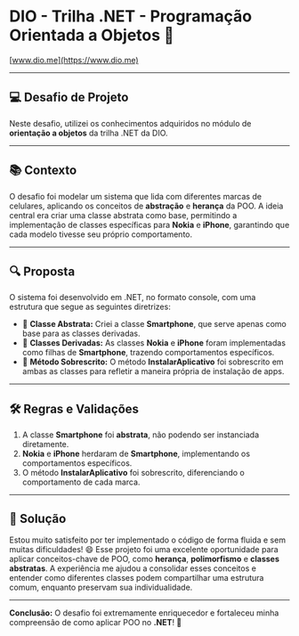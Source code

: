 # DIO - Trilha .NET - Programação Orientada a Objetos 🚀  
[www.dio.me](https://www.dio.me)  

---

## 💻 Desafio de Projeto  
Neste desafio, utilizei os conhecimentos adquiridos no módulo de **orientação a objetos** da trilha .NET da DIO.

---

## 📚 Contexto  
O desafio foi modelar um sistema que lida com diferentes marcas de celulares, aplicando os conceitos de **abstração** e **herança** da POO. A ideia central era criar uma classe abstrata como base, permitindo a implementação de classes específicas para **Nokia** e **iPhone**, garantindo que cada modelo tivesse seu próprio comportamento.

---

## 🔍 Proposta  
O sistema foi desenvolvido em .NET, no formato console, com uma estrutura que segue as seguintes diretrizes:

- 📱 **Classe Abstrata:** Criei a classe **Smartphone**, que serve apenas como base para as classes derivadas.
- 📲 **Classes Derivadas:** As classes **Nokia** e **iPhone** foram implementadas como filhas de **Smartphone**, trazendo comportamentos específicos.
- 🚀 **Método Sobrescrito:** O método **InstalarAplicativo** foi sobrescrito em ambas as classes para refletir a maneira própria de instalação de apps.

---

## 🛠️ Regras e Validações  
1. A classe **Smartphone** foi **abstrata**, não podendo ser instanciada diretamente.
2. **Nokia** e **iPhone** herdaram de **Smartphone**, implementando os comportamentos específicos.
3. O método **InstalarAplicativo** foi sobrescrito, diferenciando o comportamento de cada marca.

---

## 🎯 Solução  
Estou muito satisfeito por ter implementado o código de forma fluida e sem muitas dificuldades! 😄 Esse projeto foi uma excelente oportunidade para aplicar conceitos-chave de POO, como **herança**, **polimorfismo** e **classes abstratas**. A experiência me ajudou a consolidar esses conceitos e entender como diferentes classes podem compartilhar uma estrutura comum, enquanto preservam sua individualidade.

---

**Conclusão:** O desafio foi extremamente enriquecedor e fortaleceu minha compreensão de como aplicar POO no **.NET**! 🎉
